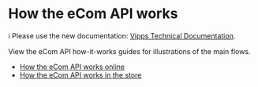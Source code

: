 <!-- START_METADATA
---
title: How the eCom API works
sidebar_label: How it works
sidebar_position: 1
description: View the eCom API how-it-works guides for illustrations of the main flows.
pagination_next: null
pagination_prev: null
---
END_METADATA -->

# How the eCom API works

<!-- START_COMMENT -->

ℹ️ Please use the new documentation:
[Vipps Technical Documentation](https://vippsas.github.io/vipps-developer-docs/docs/APIs/ecom-api).

<!-- END_COMMENT -->


View the eCom API how-it-works guides for illustrations of the main flows.

* [How the eCom API works online](vipps-ecom-api-howitworks.md)
* [How the eCom API works in the store](vipps-in-store-howitworks.md)

